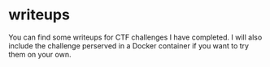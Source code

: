 # writeups
You can find some writeups for CTF challenges I have completed. I will also include the challenge perserved in a Docker container if you want to try them on your own.
